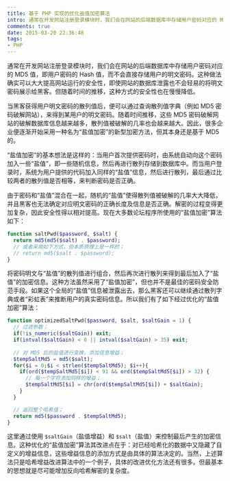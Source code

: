 ```yaml
---
title: 基于 PHP 实现的优化盐值加密算法
intro: 通常在开发网站注册登录模块时，我们会在网站的后端数据库中存储用户密码对应的 MD5 值，即用户密码的 Hash 值，而不会直接存储用户的明文密码。这种做法确实可以大大提高网站运行的安全性，即使网站的数据库泄露也不会轻易的将明文密码展示给黑客。但随着时间的推移，这种方式的安全性也在慢慢降低。
comments: true
date: 2015-03-20 22:36:48
tags:
- PHP
---
```


通常在开发网站注册登录模块时，我们会在网站的后端数据库中存储用户密码对应的 MD5 值，即用户密码的 Hash 值，而不会直接存储用户的明文密码。这种做法确实可以大大提高网站运行的安全性，即使网站的数据库泄露也不会轻易的将明文密码展示给黑客。但随着时间的推移，这种方式的安全性也在慢慢降低。

当黑客获得用户明文密码的散列值后，便可以通过查询散列值字典（例如 MD5 密码破解网站），来得到某用户的明文密码。随着时间推移，这些 MD5 密码破解网站的破解数据库信息越来越多，散列值被破解的几率也会越来越大。因此，很多企业便逐渐开始采用一种名为“盐值加密”的新型加密方法，但其本身还是基于 MD5 的。

“盐值加密”的基本想法是这样的：当用户首次提供密码时，由系统自动向这个密码加入一些“盐值”，即一些随机信息，然后再进行散列存储到数据库中。而当用户登录时，系统为用户提供的代码加入同样的“盐值”信息，然后进行散列，最后通过比较两者的散列值是否相等，来判断密码是否正确。

由于密码和“盐值”混合在一起，随机的“盐值”使得散列值被破解的几率大大降低，并且黑客也无法确定对应明文密码的正确长度及信息是否正确。解密的过程变得更加复杂，因此安全性得以相对提高。现在大多数论坛程序所使用的“盐值加密”算法如下：

```php
function saltPwd($password, $salt) {
  return md5(md5($salt) . $password);
  // 或者采用如下方式，但本质原理上是一样的；
  // return md5($salt . $password);
}
```

将密码明文与“盐值”的散列值进行组合，然后再次进行散列来得到最后加入了“盐值”的加密信息。这种方法虽然采用了“盐值加密”，但也并不是最佳的密码安全防范手段。如果这个全局的“盐值”信息被泄露出去，那么黑客还可以继续通过散列字典或者“彩虹表”来推断用户的真实密码信息。所以我们有了如下经过优化的“盐值加密”算法：

```php
function optimizedSaltPwd($password, $salt, $saltGain = 1) {
  // 过滤参数；
  if(!is_numeric($saltGain)) exit;
  if(intval($saltGain) < 0 || intval($saltGain) > 35) exit;
	
  // 对 MD5 后的盐值进行变换，添加信息增益；
  $tempSaltMd5 = md5($salt);
  for($i = 0;$i < strlen($tempSaltMd5); $i++){
    if(ord($tempSaltMd5[$i]) < 91 && ord($tempSaltMd5[$i]) > 32) {
      // 每一个字符添加同样的增益；
      $tempSaltMd5[$i] = chr(ord($tempSaltMd5[$i]) + $saltGain);
    }
  }

  // 返回整个哈希值；
  return md5($password . $tempSaltMd5);
}
```

这里通过使用 `$saltGain`（盐值增益）和 `$salt`（盐值）来控制最后产生的加密信息。这种优化的“盐值加密”算法其改进点在于：对已经哈希化的数据中又隐藏了自定义的增益信息，这些增益信息的添加方式是由具体的算法决定的。当然，上述算法只是哈希增益改进算法中的一个例子，具体的改进优化方法还有很多。但最基本的思想就是尽可能增加反向哈希解密的复杂度。
